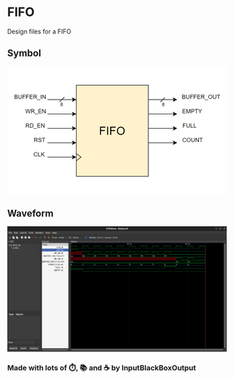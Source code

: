 # FIFO
Design files for a FIFO

## Symbol
![Symbol](symbol.png)

## Waveform
![Waveform](waveform.png)

### Made with lots of ⏱️, 📚 and ☕ by InputBlackBoxOutput
